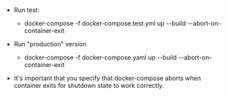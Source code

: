 - Run test:
  - docker-compose -f docker-compose.test.yml up --build --abort-on-container-exit
- Run "production" version

  - docker-compose -f docker-compose.yaml up --build --abort-on-container-exit

- It's important that you specify that docker-compose aborts when container exits for shutdown state to work correctly.
